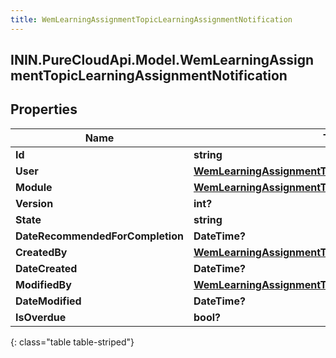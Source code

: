 ```yaml
---
title: WemLearningAssignmentTopicLearningAssignmentNotification
---
```

## ININ.PureCloudApi.Model.WemLearningAssignmentTopicLearningAssignmentNotification

## Properties

|Name | Type | Description | Notes|
|------------ | ------------- | ------------- | -------------|
| **Id** | **string** |  | [optional] |
| **User** | [**WemLearningAssignmentTopicUserReference**](WemLearningAssignmentTopicUserReference.html) |  | [optional] |
| **Module** | [**WemLearningAssignmentTopicLearningModuleReference**](WemLearningAssignmentTopicLearningModuleReference.html) |  | [optional] |
| **Version** | **int?** |  | [optional] |
| **State** | **string** |  | [optional] |
| **DateRecommendedForCompletion** | **DateTime?** |  | [optional] |
| **CreatedBy** | [**WemLearningAssignmentTopicUserReference**](WemLearningAssignmentTopicUserReference.html) |  | [optional] |
| **DateCreated** | **DateTime?** |  | [optional] |
| **ModifiedBy** | [**WemLearningAssignmentTopicUserReference**](WemLearningAssignmentTopicUserReference.html) |  | [optional] |
| **DateModified** | **DateTime?** |  | [optional] |
| **IsOverdue** | **bool?** |  | [optional] |
{: class="table table-striped"}


